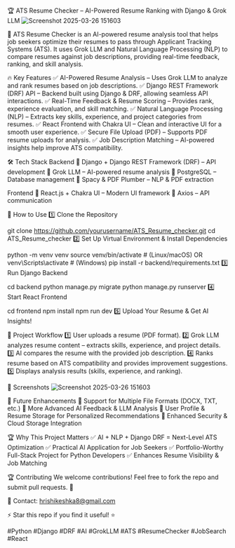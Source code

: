 🏆 ATS Resume Checker – AI-Powered Resume Ranking with Django & Grok LLM
![Screenshot 2025-03-26 151603](https://github.com/user-attachments/assets/58c5ceeb-bf36-4cfb-bd47-f611553ef42b)

🚀 ATS Resume Checker is an AI-powered resume analysis tool that helps job seekers optimize their resumes to pass through Applicant Tracking Systems (ATS). It uses Grok LLM and Natural Language Processing (NLP) to compare resumes against job descriptions, providing real-time feedback, ranking, and skill analysis.

🔥 Key Features
✅ AI-Powered Resume Analysis – Uses Grok LLM to analyze and rank resumes based on job descriptions.
✅ Django REST Framework (DRF) API – Backend built using Django & DRF, allowing seamless API interactions.
✅ Real-Time Feedback & Resume Scoring – Provides rank, experience evaluation, and skill matching.
✅ Natural Language Processing (NLP) – Extracts key skills, experience, and project categories from resumes.
✅ React Frontend with Chakra UI – Clean and interactive UI for a smooth user experience.
✅ Secure File Upload (PDF) – Supports PDF resume uploads for analysis.
✅ Job Description Matching – AI-powered insights help improve ATS compatibility.

🛠 Tech Stack
Backend
🔹 Django + Django REST Framework (DRF) – API development
🔹 Grok LLM – AI-powered resume analysis
🔹 PostgreSQL – Database management
🔹 Spacy & PDF Plumber – NLP & PDF extraction

Frontend
🔹 React.js + Chakra UI – Modern UI framework
🔹 Axios – API communication

🚀 How to Use
1️⃣ Clone the Repository


git clone https://github.com/yourusername/ATS_Resume_checker.git
cd ATS_Resume_checker
2️⃣ Set Up Virtual Environment & Install Dependencies


python -m venv venv
source venv/bin/activate  # (Linux/macOS) OR venv\Scripts\activate  # (Windows)
pip install -r backend/requirements.txt
3️⃣ Run Django Backend


cd backend
python manage.py migrate
python manage.py runserver
4️⃣ Start React Frontend


cd frontend
npm install
npm run dev
5️⃣ Upload Your Resume & Get AI Insights!

🎯 Project Workflow
1️⃣ User uploads a resume (PDF format).
2️⃣ Grok LLM analyzes resume content – extracts skills, experience, and project details.
3️⃣ AI compares the resume with the provided job description.
4️⃣ Ranks resume based on ATS compatibility and provides improvement suggestions.
5️⃣ Displays analysis results (skills, experience, and ranking).

📌 Screenshots
![Screenshot 2025-03-26 151603](https://github.com/user-attachments/assets/55dc2b55-ba71-4a67-8e75-df087b8c66fc)

🚀 Future Enhancements
🔹 Support for Multiple File Formats (DOCX, TXT, etc.)
🔹 More Advanced AI Feedback & LLM Analysis
🔹 User Profile & Resume Storage for Personalized Recommendations
🔹 Enhanced Security & Cloud Storage Integration

🏆 Why This Project Matters
✅ AI + NLP + Django DRF = Next-Level ATS Optimization
✅ Practical AI Application for Job Seekers
✅ Portfolio-Worthy Full-Stack Project for Python Developers
✅ Enhances Resume Visibility & Job Matching

🏆 Contributing
We welcome contributions! Feel free to fork the repo and submit pull requests. 🚀

📧 Contact: hrishikeshka8@gmail.com

⚡ Star this repo if you find it useful! ⭐

#Python #Django #DRF #AI #GrokLLM #ATS #ResumeChecker #JobSearch #React


